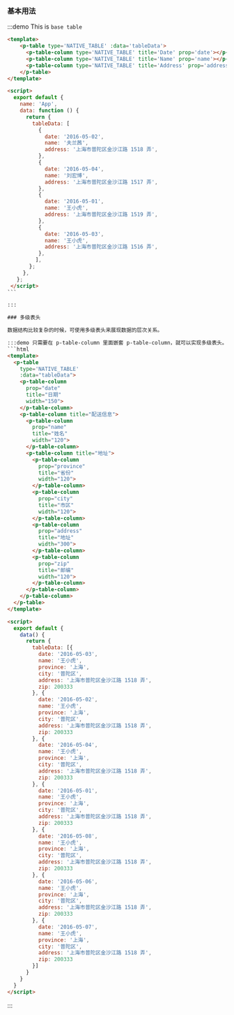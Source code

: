### 基本用法

:::demo This is `base table`
```html
<template>
    <p-table type='NATIVE_TABLE' :data='tableData'>
      <p-table-column type='NATIVE_TABLE' title='Date' prop='date'></p-table-column>
      <p-table-column type='NATIVE_TABLE' title='Name' prop='name'></p-table-column>
      <p-table-column type='NATIVE_TABLE' title='Address' prop='address'></p-table-column>
    </p-table>
</template>

<script>
  export default {
    name: 'App',
    data: function () {
      return {
        tableData: [
          {
            date: '2016-05-02',
            name: '夫兰茜',
            address: '上海市普陀区金沙江路 1518 弄',
          },
          {
            date: '2016-05-04',
            name: '刘宏博',
            address: '上海市普陀区金沙江路 1517 弄',
          },
          {
            date: '2016-05-01',
            name: '王小虎',
            address: '上海市普陀区金沙江路 1519 弄',
          },
          {
            date: '2016-05-03',
            name: '王小虎',
            address: '上海市普陀区金沙江路 1516 弄',
          },
         ],
       };
     },
   };
 </script>
​```

:::

### 多级表头

数据结构比较复杂的时候，可使用多级表头来展现数据的层次关系。

:::demo 只需要在 p-table-column 里面嵌套 p-table-column，就可以实现多级表头。
```html
<template>
  <p-table
    type='NATIVE_TABLE' 
    :data="tableData">
    <p-table-column
      prop="date"
      title="日期"
      width="150">
    </p-table-column>
    <p-table-column title="配送信息">
      <p-table-column
        prop="name"
        title="姓名"
        width="120">
      </p-table-column>
      <p-table-column title="地址">
        <p-table-column
          prop="province"
          title="省份"
          width="120">
        </p-table-column>
        <p-table-column
          prop="city"
          title="市区"
          width="120">
        </p-table-column>
        <p-table-column
          prop="address"
          title="地址"
          width="300">
        </p-table-column>
        <p-table-column
          prop="zip"
          title="邮编"
          width="120">
        </p-table-column>
      </p-table-column>
    </p-table-column>
  </p-table>
</template>

<script>
  export default {
    data() {
      return {
        tableData: [{
          date: '2016-05-03',
          name: '王小虎',
          province: '上海',
          city: '普陀区',
          address: '上海市普陀区金沙江路 1518 弄',
          zip: 200333
        }, {
          date: '2016-05-02',
          name: '王小虎',
          province: '上海',
          city: '普陀区',
          address: '上海市普陀区金沙江路 1518 弄',
          zip: 200333
        }, {
          date: '2016-05-04',
          name: '王小虎',
          province: '上海',
          city: '普陀区',
          address: '上海市普陀区金沙江路 1518 弄',
          zip: 200333
        }, {
          date: '2016-05-01',
          name: '王小虎',
          province: '上海',
          city: '普陀区',
          address: '上海市普陀区金沙江路 1518 弄',
          zip: 200333
        }, {
          date: '2016-05-08',
          name: '王小虎',
          province: '上海',
          city: '普陀区',
          address: '上海市普陀区金沙江路 1518 弄',
          zip: 200333
        }, {
          date: '2016-05-06',
          name: '王小虎',
          province: '上海',
          city: '普陀区',
          address: '上海市普陀区金沙江路 1518 弄',
          zip: 200333
        }, {
          date: '2016-05-07',
          name: '王小虎',
          province: '上海',
          city: '普陀区',
          address: '上海市普陀区金沙江路 1518 弄',
          zip: 200333
        }]
      }
    }
  }
</script>
```

:::